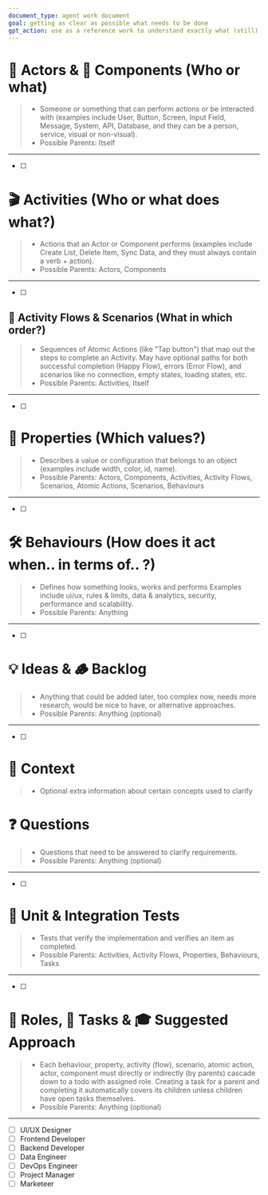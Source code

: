 ```yaml
---
document_type: agent work document
goal: getting as clear as possible what needs to be done
gpt_action: use as a reference work to understand exactly what (still) needs to be done and document progress
---
```


# 👤 Actors & 🧩 Components (Who or what)
> - Someone or something that can perform actions or be interacted with (examples include User, Button, Screen, Input Field, Message, System, API, Database, and they can be a person, service, visual or non-visual).
> - Possible Parents: Itself
---

- [ ]

# 🎬 Activities (Who or what does what?)
> - Actions that an Actor or Component performs (examples include Create List, Delete Item, Sync Data, and they must always contain a verb + action).
> - Possible Parents: Actors, Components
---

- [ ]

## 🌊 Activity Flows & Scenarios (What in which order?)
> - Sequences of Atomic Actions (like "Tap button") that map out the steps to complete an Activity. May have optional paths for both successful completion (Happy Flow), errors (Error Flow), and scenarios like no connection, empty states, loading states, etc.
> - Possible Parents: Activities, Itself
---

- [ ]

# 📝 Properties (Which values?)
> - Describes a value or configuration that belongs to an object (examples include width, color, id, name).
> - Possible Parents: Actors, Components, Activities, Activity Flows, Scenarios, Atomic Actions, Scenarios, Behaviours
---

- [ ]

# 🛠️ Behaviours (How does it act when.. in terms of.. ?)
> - Defines how something looks, works and performs Examples include ui/ux, rules & limits, data & analytics, security, performance and scalability.
> - Possible Parents: Anything
---

- [ ]

# 💡 Ideas & 🪵 Backlog
> - Anything that could be added later, too complex now, needs more research, would be nice to have, or alternative approaches.
> - Possible Parents: Anything (optional)
---

- [ ]

# 🔖 Context
> - Optional extra information about certain concepts used to clarify 

# ❓ Questions
> - Questions that need to be answered to clarify requirements.
> - Possible Parents: Anything (optional)
---

- [ ]

# 🧪 Unit & Integration Tests  
> - Tests that verify the implementation and verifies an item as completed.
> - Possible Parents: Activities, Activity Flows, Properties, Behaviours, Tasks
---

- [ ]


# 🎯 Roles, 📝 Tasks & 🎓 Suggested Approach
> - Each behaviour, property, activity (flow), scenario, atomic action, actor, component must directly or indirectly (by parents) cascade down to a todo with assigned role. Creating a task for a parent and completing it automatically covers its children unless children have open tasks themselves.
> - Possible Parents: Anything (optional)
---

- [ ] UI/UX Designer
- [ ] Frontend Developer
- [ ] Backend Developer
- [ ] Data Engineer
- [ ] DevOps Engineer
- [ ] Project Manager
- [ ] Marketeer

